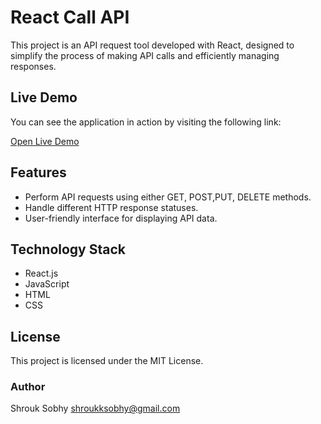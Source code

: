 # React Call API

This project is an API request tool developed with React, designed to simplify the process of making API calls and efficiently managing responses.

## Live Demo

You can see the application in action by visiting the following link:

[Open Live Demo](https://reactcallapi.netlify.app/)

## Features

- Perform API requests using either GET, POST,PUT, DELETE methods.
- Handle different HTTP response statuses.
- User-friendly interface for displaying API data.

## Technology Stack

- React.js
- JavaScript
- HTML
- CSS

## License

This project is licensed under the MIT License.

### Author

Shrouk Sobhy
shroukksobhy@gmail.com 
